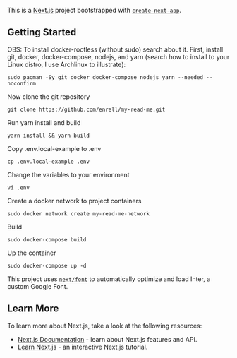 This is a [Next.js](https://nextjs.org/) project bootstrapped with [`create-next-app`](https://github.com/vercel/next.js/tree/canary/packages/create-next-app).

## Getting Started

OBS: To install docker-rootless (without sudo) search about it.
First, install git, docker, docker-compose, nodejs, and yarn (search how to install to your Linux distro, I use Archlinux to illustrate):
````
sudo pacman -Sy git docker docker-compose nodejs yarn --needed --noconfirm
````
Now clone the git repository
````
git clone https://github.com/enrell/my-read-me.git
````
Run yarn install and build
````
yarn install && yarn build
````
Copy .env.local-example to .env
````
cp .env.local-example .env
````
Change the variables to your environment
````
vi .env
````
Create a docker network to project containers
````
sudo docker network create my-read-me-network
````
Build
````
sudo docker-compose build
````
Up the container
````
sudo docker-compose up -d
````


This project uses [`next/font`](https://nextjs.org/docs/basic-features/font-optimization) to automatically optimize and load Inter, a custom Google Font.

## Learn More

To learn more about Next.js, take a look at the following resources:

- [Next.js Documentation](https://nextjs.org/docs) - learn about Next.js features and API.
- [Learn Next.js](https://nextjs.org/learn) - an interactive Next.js tutorial.

